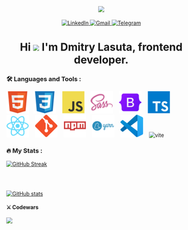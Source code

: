 <div align="center">
  <img src='https://media.giphy.com/media/Y4ak9Ki2GZCbJxAnJD/giphy.gif' width='300' />
  <br>
  <br>  
  <div>
    <a href='https://www.linkedin.com/in/dmitriy-lasuta-925619204/'>
      <img alt="LinkedIn" src="https://img.shields.io/badge/LinkedIn-blue?style=for-the-badge&logo=linkedin">
    </a>
    <a href='mailto:lasutadima01@gmail.com'>
      <img alt="Gmail" src="https://img.shields.io/badge/Gmail-fff?style=for-the-badge&logo=gmail">
    </a>
    <a href='https://t.me/Srexyyyyy'>
      <img alt="Telegram" src="https://img.shields.io/badge/%20Telegram-2AABEE?style=for-the-badge&logo=telegram&logoColor=%23fff">
    </a>
  </div>
  <h1>
    Hi <img src="https://media.giphy.com/media/hvRJCLFzcasrR4ia7z/giphy.gif" width="30px"/> I'm Dmitry Lasuta, frontend developer.
  </h1>
</div>

### 🛠️ Languages and Tools :

<div>
  <img alt='html' src='https://github.com/devicons/devicon/blob/master/icons/html5/html5-original.svg' width='60'>&nbsp;&nbsp;
  <img alt='css' src='https://github.com/devicons/devicon/blob/master/icons/css3/css3-original.svg' width='60'> &nbsp;&nbsp;
  <img alt='javascript' src='https://github.com/devicons/devicon/blob/master/icons/javascript/javascript-original.svg' width='60'> &nbsp;&nbsp;
  <img alt='scss' src='https://github.com/devicons/devicon/blob/master/icons/sass/sass-original.svg' width='60'> &nbsp;&nbsp;
  <img alt='bootstrap' src='https://github.com/devicons/devicon/blob/master/icons/bootstrap/bootstrap-original.svg' width='60'> &nbsp;&nbsp;
  <img alt='typescript' src='https://github.com/devicons/devicon/blob/master/icons/typescript/typescript-original.svg' width='60'> &nbsp;&nbsp;
  <img alt='react' src='https://github.com/devicons/devicon/blob/master/icons/react/react-original.svg' width='60'> &nbsp;&nbsp;
  <img alt='git' src='https://github.com/devicons/devicon/blob/master/icons/git/git-original.svg' width='60'> &nbsp;&nbsp;
  <img alt='npm' src='https://github.com/devicons/devicon/blob/master/icons/npm/npm-original-wordmark.svg' width='60'> &nbsp;&nbsp;
  <img alt='yarn' src='https://github.com/devicons/devicon/blob/master/icons/yarn/yarn-original-wordmark.svg' width='60'> &nbsp;&nbsp;
  <img alt='vs code' src='https://github.com/devicons/devicon/blob/master/icons/vscode/vscode-original.svg' width='60'> &nbsp;&nbsp;
  <img alt='vite' src='https://vite-docs-ru.vercel.app/logo.svg' width='60'> &nbsp;&nbsp;
</div>

### :fire: My Stats :

  
[![GitHub Streak](https://streak-stats.demolab.com?user=DmitryLasuta&theme=transparent&date_format=j%20M%5B%20Y%5D&mode=weekly&card_width=500)](https://git.io/streak-stats)

<br>
<br>

[![GitHub stats](https://github-readme-stats.vercel.app/api?username=DmitryLasuta&theme=transparent)](https://git.io/streak-stats)

#### ⚔️ Codewars 
<img src="https://www.codewars.com/users/LasutaDmitriy/badges/large">
